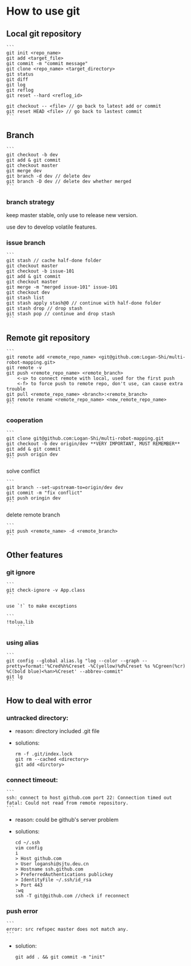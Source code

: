 # How to use git

## Local git repository

	```
	git init <repo_name>
	git add <target_file>
	git commit -m "commit message"
	git clone <repo_name> <target_directory>
	git status
	git diff
	git log
	git reflog
	git reset --hard <reflog_id>

	git checkout -- <file> // go back to latest add or commit
	git reset HEAD <file> // go back to lastest commit
	```

## Branch

	```
	git checkout -b dev
	git add & git commit
	git checkout master
	git merge dev
	git branch -d dev // delete dev
	git branch -D dev // delete dev whether merged
	```

### branch strategy

keep master stable, only use to release new version.

use dev to develop volatile features.

### issue branch

	```
	git stash // cache half-done folder
	git checkout master
	git checkout -b issue-101
	git add & git commit
	git checkout master
	git merge -m "merged issue-101" issue-101
	git checkout dev
	git stash list
	git stash apply stash@0 // continue with half-done folder
	git stash drop // drop stash
	git stash pop // continue and drop stash
	```
  
## Remote git repository

	```
	git remote add <remote_repo_name> <git@github.com:Logan-Shi/multi-robot-mapping.git> 
	git remote -v
	git push <remote_repo_name> <remote_branch>
		<-u> to connect remote with local, used for the first push
		<-f> to force push to remote repo, don't use, can cause extra trouble
	git pull <remote_repo_name> <branch>:<remote_branch>
	git remote rename <remote_repo_name> <new_remote_repo_name>
	```

### cooperation

	```
	git clone git@github.com:Logan-Shi/multi-robot-mapping.git
	git checkout -b dev origin/dev **VERY IMPORTANT, MUST REMEMBER**
	git add & git commit
	git push origin dev
	```

solve conflict
	
	```
	git branch --set-upstream-to=origin/dev dev
	git commit -m "fix conflict"
	git push oringin dev
	```

delete remote branch

	```
	git push <remote_name> -d <remote_branch>
	```
	
## Other features

### git ignore

	```
	git check-ignore -v App.class
	```
	
	use `!` to make exceptions
	
	```
	!tolua.lib
        ```
	
### using alias

	```
	git config --global alias.lg "log --color --graph --pretty=format:'%Cred%h%Creset -%C(yellow)%d%Creset %s %Cgreen(%cr) %C(bold blue)<%an>%Creset' --abbrev-commit"
	git lg
	```

## How to deal with error

### untracked directory:

* reason: directory included .git file

* solutions: 

	```
	rm -f .git/index.lock  
	git rm --cached <directory>  
	git add <dirctory>  
	```

### connect timeout:  

	```
	ssh: connect to host github.com port 22: Connection timed out
	fatal: Could not read from remote repository.
	```

* reason: could be github's server problem

* solutions:  

	```
	cd ~/.ssh
	vim config
	i
	> Host github.com
	> User loganshi@sjtu.deu.cn
	> Hostname ssh.github.com
	> PreferredAuthentications publickey
	> IdentityFile ~/.ssh/id_rsa
	> Port 443
	:wq
	ssh -T git@github.com //check if reconnect
	```

### push error

	```
	error: src refspec master does not match any.
	```

* solution:
	
	```
	git add . && git commit -m "init"
	``` 

	

